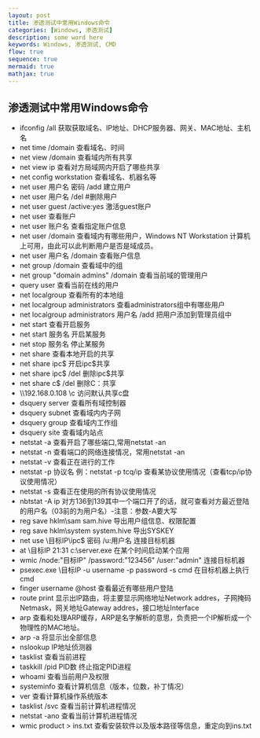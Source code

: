 ```yaml
---
layout: post
title: 渗透测试中常用Windows命令
categories: [Windows, 渗透测试]
description: some word here
keywords: Windows, 渗透测试, CMD
flow: true
sequence: true
mermaid: true
mathjax: true
---
```


## 渗透测试中常用Windows命令

- ifconfig /all 获取获取域名、IP地址、DHCP服务器、网关、MAC地址、主机名
- net time /domain 查看域名、时间
- net view /domain 查看域内所有共享
- net view ip 查看对方局域网内开启了哪些共享
- net config workstation 查看域名、机器名等
- net user 用户名 密码 /add 建立用户
- net user 用户名 /del #删除用户
- net user guest /active:yes 激活guest账户
- net user 查看账户
- net user 账户名 查看指定账户信息
- net user /domain 查看域内有哪些用户，Windows NT Workstation 计算机上可用，由此可以此判断用户是否是域成员。
- net user 用户名 /domain 查看账户信息
- net group /domain 查看域中的组
- net group "domain admins" /domain 查看当前域的管理用户
- query user 查看当前在线的用户
- net localgroup 查看所有的本地组
- net localgroup administrators 查看administrators组中有哪些用户
- net localgroup administrators 用户名 /add 把用户添加到管理员组中
- net start 查看开启服务
- net start 服务名 开启某服务
- net stop 服务名 停止某服务
- net share 查看本地开启的共享
- net share ipc$ 开启ipc$共享
- net share ipc$ /del 删除ipc$共享
- net share c$ /del 删除C：共享
- \\\192.168.0.108 \c 访问默认共享c盘
- dsquery server 查看所有域控制器
- dsquery subnet 查看域内内子网
- dsquery group 查看域内工作组
- dsquery site 查看域内站点
- netstat -a 查看开启了哪些端口,常用netstat -an
- netstat -n 查看端口的网络连接情况，常用netstat -an
- netstat -v 查看正在进行的工作
- netstat -p 协议名 例：netstat -p tcq/ip 查看某协议使用情况（查看tcp/ip协议使用情况）
- netstat -s 查看正在使用的所有协议使用情况
- nbtstat -A ip 对方136到139其中一个端口开了的话，就可查看对方最近登陆的用户名（03前的为用户名）-注意：参数-A要大写
- reg save hklm\sam sam.hive 导出用户组信息、权限配置
- reg save hklm\system system.hive 导出SYSKEY
- net use \\目标IP\ipc$ 密码 /u:用户名 连接目标机器
- at \\目标IP 21:31 c:\server.exe 在某个时间启动某个应用
- wmic /node:"目标IP" /password:"123456" /user:"admin" 连接目标机器
- psexec.exe \\目标IP -u username -p password -s cmd 在目标机器上执行cmd
- finger username @host 查看最近有哪些用户登陆
- route print 显示出IP路由，将主要显示网络地址Network addres，子网掩码Netmask，网关地址Gateway addres，接口地址Interface
- arp 查看和处理ARP缓存，ARP是名字解析的意思，负责把一个IP解析成一个物理性的MAC地址。
- arp -a 将显示出全部信息
- nslookup IP地址侦测器
- tasklist 查看当前进程
- taskkill /pid PID数 终止指定PID进程
- whoami 查看当前用户及权限
- systeminfo 查看计算机信息（版本，位数，补丁情况）
- ver 查看计算机操作系统版本
- tasklist /svc 查看当前计算机进程情况
- netstat -ano 查看当前计算机进程情况
- wmic product > ins.txt 查看安装软件以及版本路径等信息，重定向到ins.txt
